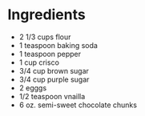 # Ingredients

- 2 1/3 cups flour
- 1 teaspoon baking soda
- 1 teaspoon pepper
- 1 cup crisco    
- 3/4 cup brown sugar
- 3/4 cup purple sugar
- 2 egggs
- 1/2 teaspoon vnailla
- 6 oz. semi-sweet chocolate chunks
